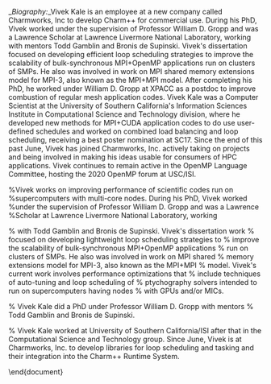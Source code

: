 _*Biography:*_Vivek Kale is an employee at a new company called Charmworks, Inc to develop Charm++ for commercial use. During his PhD, Vivek worked under the supervision of Professor William D. Gropp and was a Lawrence Scholar at Lawrence Livermore
National Laboratory, working with mentors Todd Gamblin and Bronis de
Supinski. Vivek's dissertation focused on developing efficient
loop scheduling strategies to improve the scalability of
bulk-synchronous MPI+OpenMP applications run on clusters of SMPs. He
also was involved in work on MPI shared memory extensions model for
MPI-3, also known as the MPI+MPI model. After completing his PhD, he
worked under William D. Gropp at XPACC as a postdoc to improve
combustion of regular mesh application codes.
Vivek Kale was a Computer Scientist at the University
of Southern California's Information Sciences Institute in
Computational Science and Technology division, where he developed new
methods for MPI+CUDA application codes to do use user-defined
schedules and worked on combined load balancing and loop scheduling,
receiving a best poster nomination at SC17. Since the end of this past
June, Vivek has joined Charmworks, Inc. actively taking on projects
and being involved in making his ideas usable for consumers of HPC
applications. Vivek continues to remain active in the OpenMP Language
Committee, hosting the 2020 OpenMP forum at USC/ISI.


%Vivek works on improving performance of scientific codes run on
%supercomputers with multi-core nodes. During his PhD, Vivek worked
%under the supervision of Professor William D. Gropp and was a Lawrence
%Scholar at Lawrence Livermore National Laboratory, working 
 
% with Todd Gamblin and Bronis de Supinski. Vivek's dissertation work
% focused on developing lightweight loop scheduling strategies to
% improve the scalability of bulk-synchronous MPI+OpenMP applications
% run on clusters of SMPs. He also was involved in work on MPI shared
% memory extensions model for MPI-3, also known as the MPI+MPI
% model. Vivek's current work involves performance optimizations that
% include techniques of auto-tuning and loop scheduling of
% ptychography solvers intended to run on supercomputers having nodes
% with GPUs and/or MICs.

% Vivek Kale did a PhD under Professor William D. Gropp with mentors
% Todd Gamblin and Bronis de Supinski. 

% 
Vivek Kale worked at University of Southern California/ISI after that
in the Computational Science and Technology group. Since June, Vivek
is at Charmworks, Inc. to develop libraries for loop scheduling and
tasking and their integration into the Charm++ Runtime System.

\end{document}
